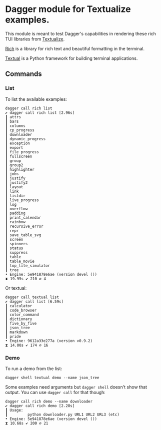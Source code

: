 # Dagger module for Textualize examples.

This module is meant to test Dagger's capabilities in rendering these
rich TUI libraries from [Textualize](https://github.com/Textualize).

[Rich](https://github.com/Textualize/rich) is a library for rich text
and beautiful formatting in the terminal.

[Textual](https://github.com/Textualize/textual) is a Python framework
for building terminal applications.


## Commands

### List

To list the available examples:

```shell
dagger call rich list
✔ dagger call rich list [2.96s]
┃ attrs
┃ bars
┃ columns
┃ cp_progress
┃ downloader
┃ dynamic_progress
┃ exception
┃ export
┃ file_progress
┃ fullscreen
┃ group
┃ group2
┃ highlighter
┃ jobs
┃ justify
┃ justify2
┃ layout
┃ link
┃ listdir
┃ live_progress
┃ log
┃ overflow
┃ padding
┃ print_calendar
┃ rainbow
┃ recursive_error
┃ repr
┃ save_table_svg
┃ screen
┃ spinners
┃ status
┃ suppress
┃ table
┃ table_movie
┃ top_lite_simulator
┃ tree
• Engine: 5e941878e6ae (version devel ())
⧗ 19.95s ✔ 210 ∅ 4
```

Or textual:

```shell
dagger call textual list
✔ dagger call list [6.59s]
┃ calculator
┃ code_browser
┃ color_command
┃ dictionary
┃ five_by_five
┃ json_tree
┃ markdown
┃ pride
• Engine: 9612a33e277a (version v0.9.2)
⧗ 14.00s ✔ 174 ∅ 16
```

### Demo

To run a demo from the list:

```shell
dagger shell textual demo --name json_tree
```

Some examples need arguments but `dagger shell` doesn't show that output.
You can use `dagger call` for that though:

```shell
dagger call rich demo --name downloader
✔ dagger call rich demo [2.28s]
┃ Usage:
┃         python downloader.py URL1 URL2 URL3 (etc)
• Engine: 5e941878e6ae (version devel ())
⧗ 10.68s ✔ 200 ∅ 21
```
